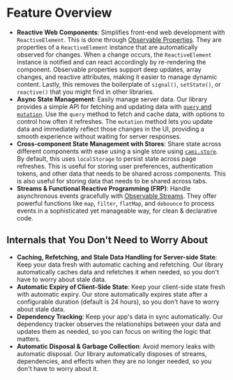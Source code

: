 # Feature Overview

* **Reactive Web Components**: Simplifies front-end web development with `ReactiveElement`. This is done through [Observable Properties](/features/observable_property). They are properties of a `ReactiveElement` instance that are automatically observed for changes. When a change occurs, the `ReactiveElement` instance is notified and can react accordingly by re-rendering the component. Observable properties support deep updates, array changes, and reactive attributes, making it easier to manage dynamic content. Lastly, this removes the boilerplate of `signal()`, `setState()`, or `reactive()` that you might find in other libraries.
* **Async State Management**: Easily manage server data. Our library provides a simple API for fetching and updating data with [`query` and `mutation`](/features/async_state_management). Use the `query` method to fetch and cache data, with options to control how often it refreshes. The `mutation` method lets you update data and immediately reflect those changes in the UI, providing a smooth experience without waiting for server responses.
* **Cross-component State Management with  Stores**: Share state across different components with ease using a single store using [`cami.store`](/features/client_state_management). By default, this uses `localStorage` to persist state across page refreshes. This is useful for storing user preferences, authentication tokens, and other data that needs to be shared across components. This is also useful for storing data that needs to be shared across tabs.
* **Streams & Functional Reactive Programming (FRP)**: Handle asynchronous events gracefully with [Observable Streams](/features/streams/). They offer powerful functions like `map`, `filter`, `flatMap`, and `debounce` to process events in a sophisticated yet manageable way, for clean & declarative code.


<h2>Internals that You Don't Need to Worry About</h2>

* **Caching, Refetching, and Stale Data Handling for Server-side State**: Keep your data fresh with automatic caching and refetching. Our library automatically caches data and refetches it when needed, so you don't have to worry about stale data.
* **Automatic Expiry of Client-Side State**: Keep your client-side state fresh with automatic expiry. Our store automatically expires state after a configurable duration (default is 24 hours), so you don't have to worry about stale data.
* **Dependency Tracking**: Keep your app's data in sync automatically. Our dependency tracker observes the relationships between your data and updates them as needed, so you can focus on writing the logic that matters.
* **Automatic Disposal & Garbage Collection**: Avoid memory leaks with automatic disposal. Our library automatically disposes of streams, dependencies, and effects when they are no longer needed, so you don't have to worry about it.
